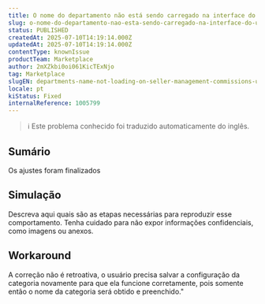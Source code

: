 ```yaml
---
title: O nome do departamento não está sendo carregado na interface do usuário das comissões de gerenciamento de vendedores
slug: o-nome-do-departamento-nao-esta-sendo-carregado-na-interface-do-usuario-das-comissoes-de-gerenciamento-de-vendedores
status: PUBLISHED
createdAt: 2025-07-10T14:19:14.000Z
updatedAt: 2025-07-10T14:19:14.000Z
contentType: knownIssue
productTeam: Marketplace
author: 2mXZkbi0oi061KicTExNjo
tag: Marketplace
slugEN: departments-name-not-loading-on-seller-management-commissions-ui
locale: pt
kiStatus: Fixed
internalReference: 1005799
---
```


>ℹ️ Este problema conhecido foi traduzido automaticamente do inglês.

## Sumário


Os ajustes foram finalizados
## Simulação


Descreva aqui quais são as etapas necessárias para reproduzir esse comportamento. Tenha cuidado para não expor informações confidenciais, como imagens ou anexos.


## Workaround


A correção não é retroativa, o usuário precisa salvar a configuração da categoria novamente para que ela funcione corretamente, pois somente então o nome da categoria será obtido e preenchido."



